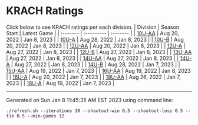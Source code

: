 # KRACH Ratings
Click below to see KRACH ratings per each division.
| Division | Season Start | Latest Game |
| :------- | :--------- | :------- |
| [10U-AA](scores_10U-AA.md) | Aug 20, 2022 | Jan 8, 2023 |
| [10U-A](scores_10U-A.md) | Aug 28, 2022 | Jan 8, 2023 |
| [10U-B](scores_10U-B.md) | Aug 20, 2022 | Jan 8, 2023 |
| [12U-AA](scores_12U-AA.md) | Aug 20, 2022 | Jan 8, 2023 |
| [12U-A](scores_12U-A.md) | Aug 27, 2022 | Jan 8, 2023 |
| [12U-B](scores_12U-B.md) | Aug 27, 2022 | Jan 8, 2023 |
| [13U-AA](scores_13U-AA.md) | Aug 27, 2022 | Jan 8, 2023 |
| [14U-AA](scores_14U-AA.md) | Aug 27, 2022 | Jan 8, 2023 |
| [14U-A](scores_14U-A.md) | Aug 27, 2022 | Jan 8, 2023 |
| [14U-B](scores_14U-B.md) | Aug 28, 2022 | Jan 7, 2023 |
| [15U-AA](scores_15U-AA.md) | Aug 19, 2022 | Jan 7, 2023 |
| [16U-AA](scores_16U-AA.md) | Aug 19, 2022 | Jan 8, 2023 |
| [16U-A](scores_16U-A.md) | Aug 20, 2022 | Jan 7, 2023 |
| [18U-AA](scores_18U-AA.md) | Aug 26, 2022 | Jan 7, 2023 |
| [18U-A](scores_18U-A.md) | Aug 19, 2022 | Jan 7, 2023 |

***
Generated on Sun Jan  8 11:45:35 AM EST 2023 using command line:
```
./refresh.sh --iterations 10 --shootout-win 0.5 --shootout-loss 0.5 --tie 0.5 --min-games 12
```

